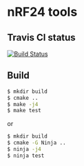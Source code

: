 # nRF24 tools

## Travis CI status
[![Build Status](https://travis-ci.org/geomatsi/nrf24-tools.svg?branch=master)](https://travis-ci.org/geomatsi/nrf24-tools)

## Build

```bash
$ mkdir build
$ cmake ..
$ make -j4
$ make test
```

or

```bash
$ mkdir build
$ cmake -G Ninja ..
$ ninja -j4
$ ninja test
```

